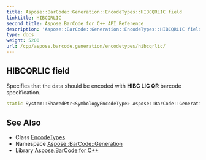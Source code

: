 ```yaml
---
title: Aspose::BarCode::Generation::EncodeTypes::HIBCQRLIC field
linktitle: HIBCQRLIC
second_title: Aspose.BarCode for C++ API Reference
description: 'Aspose::BarCode::Generation::EncodeTypes::HIBCQRLIC field. Specifies that the data should be encoded with HIBC LIC QR barcode specification in C++.'
type: docs
weight: 5200
url: /cpp/aspose.barcode.generation/encodetypes/hibcqrlic/
---
```

## HIBCQRLIC field


Specifies that the data should be encoded with **HIBC LIC QR** barcode specification.

```cpp
static System::SharedPtr<SymbologyEncodeType> Aspose::BarCode::Generation::EncodeTypes::HIBCQRLIC
```

## See Also

* Class [EncodeTypes](../)
* Namespace [Aspose::BarCode::Generation](../../)
* Library [Aspose.BarCode for C++](../../../)
